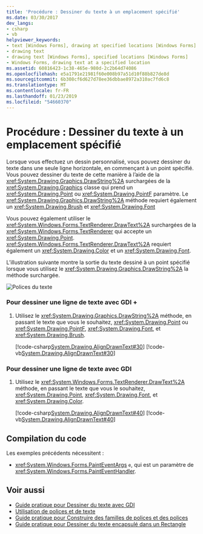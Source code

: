 ```yaml
---
title: 'Procédure : Dessiner du texte à un emplacement spécifié'
ms.date: 03/30/2017
dev_langs:
- csharp
- vb
helpviewer_keywords:
- text [Windows Forms], drawing at specified locations [Windows Forms]
- drawing text
- drawing text [Windows Forms], specified locations [Windows Forms]
- Windows Forms, drawing text at a specified location
ms.assetid: 60816423-1c38-465e-980d-2c2b64d74086
ms.openlocfilehash: e5a1791e21981f60e008b97a51d10f88b827de8d
ms.sourcegitcommit: 6b308cf6d627d78ee36dbbae8972a310ac7fd6c8
ms.translationtype: MT
ms.contentlocale: fr-FR
ms.lasthandoff: 01/23/2019
ms.locfileid: "54660370"
---
```

# <a name="how-to-draw-text-at-a-specified-location"></a>Procédure : Dessiner du texte à un emplacement spécifié
Lorsque vous effectuez un dessin personnalisé, vous pouvez dessiner du texte dans une seule ligne horizontale, en commençant à un point spécifié. Vous pouvez dessiner du texte de cette manière à l’aide de la <xref:System.Drawing.Graphics.DrawString%2A> surchargées de la <xref:System.Drawing.Graphics> classe qui prend un <xref:System.Drawing.Point> ou <xref:System.Drawing.PointF> paramètre. Le <xref:System.Drawing.Graphics.DrawString%2A> méthode requiert également un <xref:System.Drawing.Brush> et <xref:System.Drawing.Font>  
  
 Vous pouvez également utiliser le <xref:System.Windows.Forms.TextRenderer.DrawText%2A> surchargées de la <xref:System.Windows.Forms.TextRenderer> qui accepte un <xref:System.Drawing.Point>. <xref:System.Windows.Forms.TextRenderer.DrawText%2A> requiert également un <xref:System.Drawing.Color> et un <xref:System.Drawing.Font>.  
  
 L’illustration suivante montre la sortie du texte dessiné à un point spécifié lorsque vous utilisez le <xref:System.Drawing.Graphics.DrawString%2A> la méthode surchargée.  
  
 ![Polices du texte](../../../../docs/framework/winforms/advanced/media/csfontstext1.png "csfontstext1")  
  
### <a name="to-draw-a-line-of-text-with-gdi"></a>Pour dessiner une ligne de texte avec GDI +  
  
1.  Utilisez le <xref:System.Drawing.Graphics.DrawString%2A> méthode, en passant le texte que vous le souhaitez, <xref:System.Drawing.Point> ou <xref:System.Drawing.PointF>, <xref:System.Drawing.Font>, et <xref:System.Drawing.Brush>.  
  
     [!code-csharp[System.Drawing.AlignDrawnText#30](../../../../samples/snippets/csharp/VS_Snippets_Winforms/System.Drawing.AlignDrawnText/CS/Form1.cs#30)]
     [!code-vb[System.Drawing.AlignDrawnText#30](../../../../samples/snippets/visualbasic/VS_Snippets_Winforms/System.Drawing.AlignDrawnText/VB/Form1.vb#30)]  
  
### <a name="to-draw-a-line-of-text-with-gdi"></a>Pour dessiner une ligne de texte avec GDI  
  
1.  Utilisez le <xref:System.Windows.Forms.TextRenderer.DrawText%2A> méthode, en passant le texte que vous le souhaitez, <xref:System.Drawing.Point>, <xref:System.Drawing.Font>, et <xref:System.Drawing.Color>.  
  
     [!code-csharp[System.Drawing.AlignDrawnText#40](../../../../samples/snippets/csharp/VS_Snippets_Winforms/System.Drawing.AlignDrawnText/CS/Form1.cs#40)]
     [!code-vb[System.Drawing.AlignDrawnText#40](../../../../samples/snippets/visualbasic/VS_Snippets_Winforms/System.Drawing.AlignDrawnText/VB/Form1.vb#40)]  
  
## <a name="compiling-the-code"></a>Compilation du code  
 Les exemples précédents nécessitent :  
  
-   <xref:System.Windows.Forms.PaintEventArgs>  `e`, qui est un paramètre de <xref:System.Windows.Forms.PaintEventHandler>.  
  
## <a name="see-also"></a>Voir aussi
- [Guide pratique pour Dessiner du texte avec GDI](../../../../docs/framework/winforms/advanced/how-to-draw-text-with-gdi.md)
- [Utilisation de polices et de texte](../../../../docs/framework/winforms/advanced/using-fonts-and-text.md)
- [Guide pratique pour Construire des familles de polices et des polices](../../../../docs/framework/winforms/advanced/how-to-construct-font-families-and-fonts.md)
- [Guide pratique pour Dessiner du texte encapsulé dans un Rectangle](../../../../docs/framework/winforms/advanced/how-to-draw-wrapped-text-in-a-rectangle.md)
